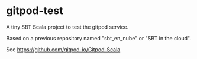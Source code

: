 gitpod-test
==============

A tiny SBT Scala project to test the gitpod service.

Based on a previous repository named "sbt_en_nube" or "SBT in the cloud".

See https://github.com/gitpod-io/Gitpod-Scala
